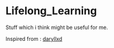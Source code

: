 # Lifelong_Learning
Stuff which i think might be useful for me.

Inspired from : [daryllxd](https://github.com/daryllxd/lifelong-learning)
